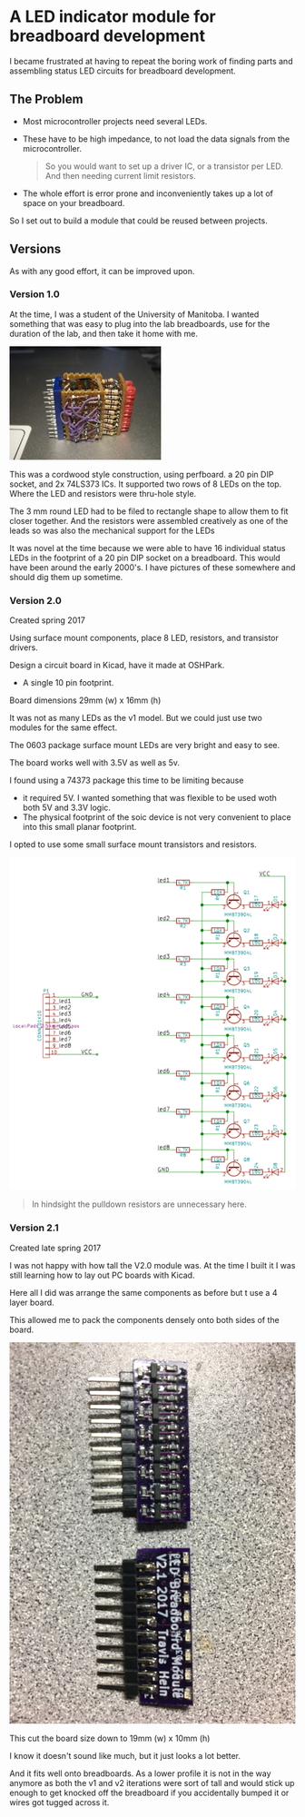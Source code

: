 # A LED indicator module for breadboard development

I became frustrated at having to repeat the boring work of finding parts and assembling status LED circuits for breadboard development.

## The Problem

* Most microcontroller projects need several LEDs.
* These have to be high impedance, to not load the data signals from the microcontroller.
  > So you would want to set up a driver IC, or a transistor per LED. And then needing current limit resistors.

* The whole effort is error prone and inconveniently takes up a lot of space on your breadboard.

So I set out to build a module that could be reused between projects.

## Versions

As with any good effort, it can be improved upon.

### Version 1.0

At the time, I was a student of the University of Manitoba. I wanted something that was easy to plug into the lab breadboards, use for the duration of the lab, and then take it home with me.

![v1](doc/LED_module-01100356.jpg)

This was a cordwood style construction, using perfboard. a 20 pin DIP socket, and 2x 74LS373 ICs. It supported two rows of 8 LEDs on the top. Where the LED and resistors were thru-hole style.

The 3 mm round LED had to be filed to rectangle shape to allow them to fit closer together. And the resistors were assembled creatively as one of the leads so was also the mechanical support for the LEDs

It was novel at the time because we were able to have 16 individual status LEDs in the footprint of a 20 pin DIP socket on a breadboard. This would have been around the early 2000's. I have pictures of these somewhere and should dig them up sometime.

### Version 2.0

Created spring 2017

Using surface mount components, place 8 LED, resistors, and transistor drivers.

Design a circuit board in Kicad, have it made at OSHPark.

* A single 10 pin footprint.

Board dimensions 29mm (w) x 16mm (h)

It was not as many LEDs as the v1 model. But we could just use two modules for the same effect.

The 0603 package surface mount LEDs are very bright and easy to see.

The board works well with 3.5V as well as 5v.

I found using a 74373 package this time to be limiting because

* it required 5V. I wanted something that was flexible to be used woth both 5V and 3.3V logic.
* The physical footprint of the soic device is not very convenient to place into this small planar footprint.

I opted to use some small surface mount transistors and resistors.

![v2 schematic](doc/v2_schematic.png)

> In hindsight the pulldown resistors are unnecessary here.

### Version 2.1

Created late spring 2017

I was not happy with how tall the V2.0 module was.  At the time I built it I was still learning how to lay out PC boards with Kicad.

Here all I did was arrange the same components as before but t  use a 4 layer board.

This allowed me to pack the components densely onto both sides of the board.

![v2.1 hardware](doc/v2.1.JPG)

This cut the board size down to 19mm (w) x 10mm (h)

I know it doesn't sound like much, but it just looks a lot better.

And it fits well onto breadboards. As a lower profile it is not in the way anymore as both the v1 and v2 iterations were sort of tall and would stick up enough to get knocked off the breadboard if you accidentally bumped it or wires got tugged across it.
